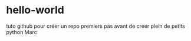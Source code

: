 # hello-world
tuto github pour créer un repo
premiers pas avant de créer plein de petits python
Marc

